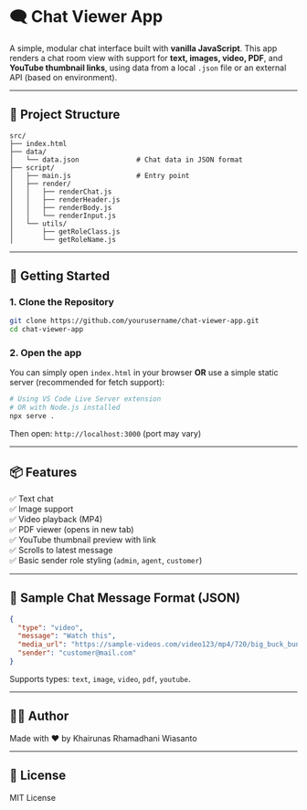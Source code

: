 # 🗨️ Chat Viewer App

A simple, modular chat interface built with **vanilla JavaScript**. This app renders a chat room view with support for **text, images, video, PDF**, and **YouTube thumbnail links**, using data from a local `.json` file or an external API (based on environment).

---

## 📁 Project Structure

```
src/
├── index.html
├── data/
│   └── data.json              # Chat data in JSON format
├── script/
│   ├── main.js                # Entry point
│   ├── render/
│   │   ├── renderChat.js
│   │   ├── renderHeader.js
│   │   ├── renderBody.js
│   │   └── renderInput.js
│   └── utils/
│       ├── getRoleClass.js
│       └── getRoleName.js
```

---

## 🚀 Getting Started

### 1. Clone the Repository

```bash
git clone https://github.com/yourusername/chat-viewer-app.git
cd chat-viewer-app
```

### 2. Open the app

You can simply open `index.html` in your browser **OR** use a simple static server (recommended for fetch support):

```bash
# Using VS Code Live Server extension
# OR with Node.js installed
npx serve .
```

Then open: `http://localhost:3000` (port may vary)

---

## 📦 Features

✅ Text chat  
✅ Image support  
✅ Video playback (MP4)  
✅ PDF viewer (opens in new tab)  
✅ YouTube thumbnail preview with link  
✅ Scrolls to latest message  
✅ Basic sender role styling (`admin`, `agent`, `customer`)

---

## 📄 Sample Chat Message Format (JSON)

```json
{
  "type": "video",
  "message": "Watch this",
  "media_url": "https://sample-videos.com/video123/mp4/720/big_buck_bunny_720p_1mb.mp4",
  "sender": "customer@mail.com"
}
```

Supports types: `text`, `image`, `video`, `pdf`, `youtube`.

---

## 🧑‍💻 Author

Made with ❤️ by Khairunas Rhamadhani Wiasanto

---

## 📃 License

MIT License